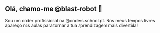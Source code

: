 ## Olá, chamo-me @blast-robot 🤖

Sou um coder profissional na @coders.school.pt. Nos meus tempos livres apareço nas aulas para tornar a tua aprendizagem mais divertida! 
